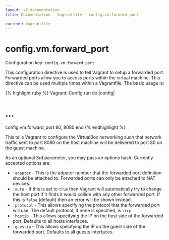 ```yaml
---
layout: v2_documentation
title: Documentation - Vagrantfile - config.vm.forward_port

current: Vagrantfile
---
```

# config.vm.forward_port

Configuration key: `config.vm.forward_port`

This configuration directive is used to tell Vagrant to setup
a forwarded port. Forwarded ports allow you to access ports within
the virtual machine. This directive can be used multiple times within
a Vagrantfile. The basic usage is:

{% highlight ruby %}
Vagrant::Config.run do |config|
  # ...
  config.vm.forward_port 80, 8080
end
{% endhighlight %}

This tells Vagrant to configure the VirtualBox networking such that
network traffic sent to port 8080 on the host machine will be delivered
to port 80 on the guest machine.

As an optional 3rd parameter, you may pass an options hash. Currently
accepted options are:

* `:adapter` - This is the adpater number that the forwarded port
  definition should be attached to. Forwarded ports can only be attached
  to NAT devices.
* `:auto` - If this is set to `true` then Vagrant will automatically
  try to change the host port if it finds it would collide with any
  other forwarded port. If this is `false` (default) then an error
  will be shown instead.
* `:protocol` - This allows specifying the protocol that the forwarded port
  will use. The default protocol, if none is specified, is `:tcp`.
* `:hostip` - This allows specifying the IP on the host side of the forwarded port.
  Defaults to all hosts interfaces.
* `:guestip` - This allows specifying the IP on the guest side of the forwarded port.
  Defaults to all guests interfaces.

